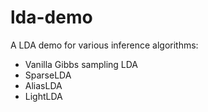 # lda-demo
A LDA demo for various inference algorithms:

- Vanilla Gibbs sampling LDA
- SparseLDA
- AliasLDA
- LightLDA
